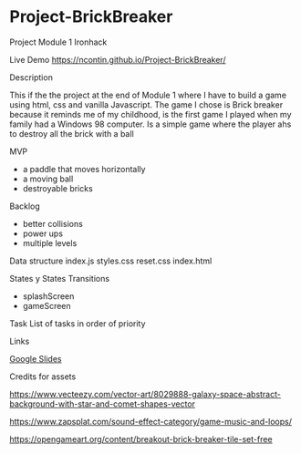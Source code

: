 # Project-BrickBreaker

Project Module 1 Ironhack

Live Demo https://ncontin.github.io/Project-BrickBreaker/

Description


This if the the project at the end of Module 1 where I have to build a game using html, css and vanilla Javascript.
The game I chose is Brick breaker because it reminds me of my childhood, is the first game I played when my family had a Windows 98 computer.
Is a simple game where the player ahs to destroy all the brick with a ball

MVP

- a paddle that moves horizontally
- a moving ball
- destroyable bricks

Backlog

- better collisions
- power ups
- multiple levels

Data structure
index.js
styles.css
reset.css
index.html

States y States Transitions

- splashScreen
- gameScreen

Task
List of tasks in order of priority

Links

<a href="https://docs.google.com/presentation/d/1FfohU9d8IQYarso36vy9hRTLT1SmDP0KRlpZ_c2Fdws/edit?usp=sharing" target="_blank">Google Slides</a>

Credits for assets


https://www.vecteezy.com/vector-art/8029888-galaxy-space-abstract-background-with-star-and-comet-shapes-vector

https://www.zapsplat.com/sound-effect-category/game-music-and-loops/

https://opengameart.org/content/breakout-brick-breaker-tile-set-free
